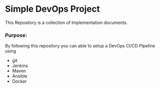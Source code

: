 # Simple DevOps Project

This Repository is a collection of Implementation documents. 

### Purpose:
By following this repository you can able to setup a DevOps CI/CD Pipeline using
- git
- Jenkins
- Maven
- Ansible
- Docker

